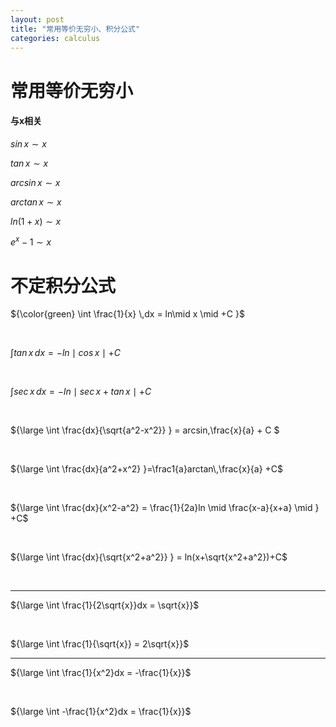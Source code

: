 ```yaml
---
layout: post
title: "常用等价无穷小、积分公式"
categories: calculus
---
```


# 常用等价无穷小

#### 与x相关

$sin\,x \sim x$

$tan\,x \sim x$

$arcsin\,x \sim x$

$arctan\,x \sim x$

$ln(1+x) \sim x$

$e^x -1 \sim x$

# 不定积分公式

${\color{green} \int \frac{1}{x} \,dx = ln\mid x \mid +C }$

<br>

$\int tan\,x \,dx = -ln\mid cos\,x \mid +C$

<br>

$\int sec\,x \,dx=-ln \mid sec\,x + tan\,x \mid + C$

<br>

${\large \int \frac{dx}{\sqrt{a^2-x^2}} } = arcsin\,\frac{x}{a} + C $

<br>

${\large \int \frac{dx}{a^2+x^2} }=\frac1{a}arctan\,\frac{x}{a} +C$

<br>

${\large \int \frac{dx}{x^2-a^2} = \frac{1}{2a}ln \mid \frac{x-a}{x+a} \mid } +C$

<br>

${\large \int \frac{dx}{\sqrt{x^2+a^2}} } = ln(x+\sqrt{x^2+a^2})+C$

<br>

<hr>

${\large \int \frac{1}{2\sqrt{x}}dx = \sqrt{x}}$

<br>

${\large \int \frac{1}{\sqrt{x}} =  2\sqrt{x}}$

<hr>

${\large \int \frac{1}{x^2}dx = -\frac{1}{x}}$

<br>

${\large \int -\frac{1}{x^2}dx = \frac{1}{x}}$

